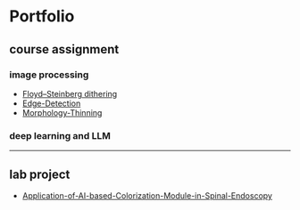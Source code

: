 # Portfolio
## course assignment 
### image processing
- [Floyd–Steinberg dithering](https://github.com/LinTom-coder/ADIP-dithering)  
- [Edge-Detection](https://github.com/LinTom-coder/ADIP-SpatialDomainEdgeDetection)  
- [Morphology-Thinning](https://github.com/LinTom-coder/ADIP-Morphology-thinning)  

### deep learning and LLM

---

## lab project
- [Application-of-AI-based-Colorization-Module-in-Spinal-Endoscopy](https://github.com/LinTom-coder/Application-of-Multispectral-Imaging-Technology-and-AI-based-Colorization-Module-in-Spinal-Endoscopy)
